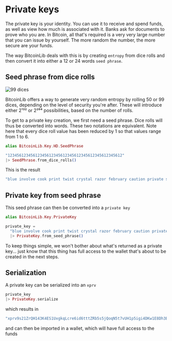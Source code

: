 # Private keys

The private key is your identity. You can use it to receive and spend funds, 
as well as view how much is associated with it. Banks ask for documents 
to prove who you are. In Bitcoin, all that's required is a very very large number
that you can issue by yourself. The more random the number, the more secure
are your funds.

The way BitcoinLib deals with this is by creating `entropy` from dice rolls
and then convert it into either a 12 or 24 words `seed phrase`.

## Seed phrase from dice rolls

![99 dices](https://raw.githubusercontent.com/RooSoft/bitcoinlib/main/guides/assets/images/99dice.jpg)

BitcoinLib offers a way to generate very random entropy by rolling 50 or 99 dices,
depending on the level of security you're after. These will introduce either 2¹³²
or 2²⁶⁴ possibilities, based on the number of rolls.

To get to a private key creation, we first need a seed phrase. Dice rolls will
thus be converted into words. These two notations are equivalent. Note here that 
every dice roll value has been reduced by 1 so that values range from 1 to 6.

```elixir
alias BitcoinLib.Key.HD.SeedPhrase

"12345612345612345612345612345612345612345612345612"
|> SeedPhrase.from_dice_rolls()
```

This is the result

```elixir
"blue involve cook print twist crystal razor february caution private slim medal"
```

## Private key from seed phrase

This seed phrase can then be converted into a `private key`

```elixir
alias BitcoinLib.Key.PrivateKey

private_key = 
  "blue involve cook print twist crystal razor february caution private slim medal"
  |> PrivateKey.from_seed_phrase()
```

To keep things simple, we won't bother about what's returned as a private key... just know that
this thing has full access to the wallet that's about to be created in the next steps.

## Serialization

A private key can be serialized into an `xprv`

```elixir
private_key
|> PrivateKey.serialize
```

which results in

```elixir
"xprv9s21ZrQH143K4ES1UxgkqLcre6id6tttZRb5s5jQoqN5t7vUH1p5igi4DKw1E8Dh3EkGtAuKx2RXLTxjJs98uPctYxZrV9TFF1ECi9QNy95"
```

and can then be imported in a wallet, which will have full access to the funds